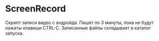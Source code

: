 # ScreenRecord
Скрипт записи видео с андройда. Пишет по 3 минуты, пока не будут нажаты клавиши CTRL-C. Записанные файлы складывает в каталог запуска.


